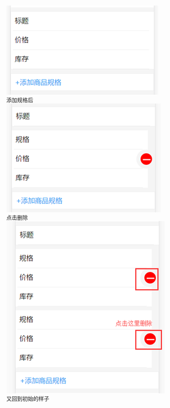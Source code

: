 ![image](https://github.com/tagei/add/raw/master/add/images/QQ图片20161215163852.png)       
添加规格后      
![image](https://github.com/tagei/add/raw/master/add/images/QQ图片20161215163923.png)             
点击删除      
![image](https://github.com/tagei/add/raw/master/add/images/QQ图片20161215164049.png)       
又回到初始的样子

